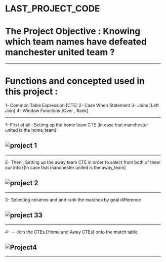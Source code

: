 # LAST_PROJECT_CODE
# The Project Objective : Knowing which team names have defeated manchester united team ?
----------------------------------------------------------------------------------------------------------------------------------------------------------

# Functions and concepted used in this project :
1- Common Table Expression [CTE]
2- Case When Statement 
3- Joins [Left Join]
4- Window Functions [Over , Rank]

----------------------------------------------------------------------------------------------------------------------------------------------------------

1- First of all : Setting up the home team CTE [In case that manchester united is the home_team]

![project 1](https://user-images.githubusercontent.com/121814714/212477215-724b885c-0a2f-4541-8cba-71254c5017ed.PNG)
---------------------------------------------------------------------------------------------------------------------------------------------------------
---------------------------------------------------------------------------------------------------------------------------------------------------------
2- Then , Setting up the away team CTE in order to select from both of them our info [[In case that manchester united is the away_team]

![project 2](https://user-images.githubusercontent.com/121814714/212477401-7e908383-0de5-4467-8826-02fc381a67a6.PNG)
---------------------------------------------------------------------------------------------------------------------------------------------------------
---------------------------------------------------------------------------------------------------------------------------------------------------------


3- Selecting columns and and rank the matches by goal difference 

![project 33](https://user-images.githubusercontent.com/121814714/212477545-e0c7cf9f-43a7-4720-bf72-40d659298712.PNG)
---------------------------------------------------------------------------------------------------------------------------------------------------------
---------------------------------------------------------------------------------------------------------------------------------------------------------
 
 
4- -- Join the CTEs [Home and Away CTEs] onto the match table

![Project4](https://user-images.githubusercontent.com/121814714/212477643-c3dcc1cc-dad6-4c53-8142-b9d54b3acf08.PNG)
---------------------------------------------------------------------------------------------------------------------------------------------------------
---------------------------------------------------------------------------------------------------------------------------------------------------------
